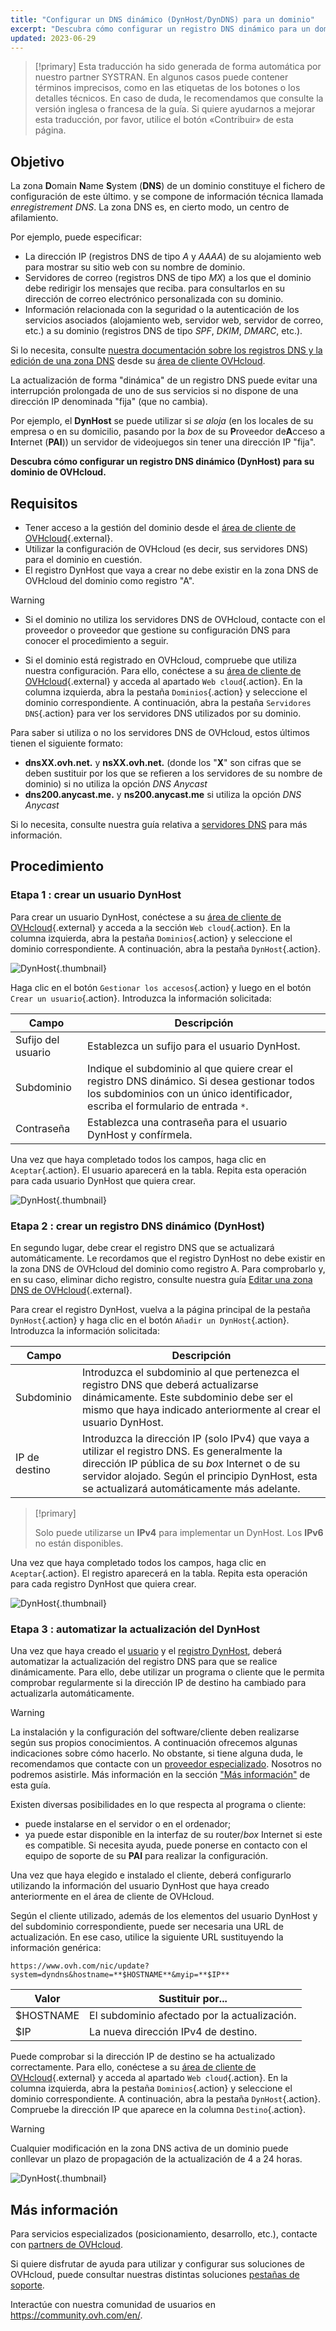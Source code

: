 ```yaml
---
title: "Configurar un DNS dinámico (DynHost/DynDNS) para un dominio"
excerpt: "Descubra cómo configurar un registro DNS dinámico para un dominio de OVHcloud"
updated: 2023-06-29
---
```


> [!primary]
> Esta traducción ha sido generada de forma automática por nuestro partner SYSTRAN. En algunos casos puede contener términos imprecisos, como en las etiquetas de los botones o los detalles técnicos. En caso de duda, le recomendamos que consulte la versión inglesa o francesa de la guía. Si quiere ayudarnos a mejorar esta traducción, por favor, utilice el botón «Contribuir» de esta página.
>

## Objetivo

La zona **D**omain **N**ame **S**ystem (**DNS**) de un dominio constituye el fichero de configuración de este último. y se compone de información técnica llamada *enregistrement DNS*. La zona DNS es, en cierto modo, un centro de afilamiento. 

Por ejemplo, puede especificar:

- La dirección IP (registros DNS de tipo *A* y *AAAA*) de su alojamiento web para mostrar su sitio web con su nombre de dominio.
- Servidores de correo (registros DNS de tipo *MX*) a los que el dominio debe redirigir los mensajes que reciba. para consultarlos en su dirección de correo electrónico personalizada con su dominio.
- Información relacionada con la seguridad o la autenticación de los servicios asociados (alojamiento web, servidor web, servidor de correo, etc.) a su dominio (registros DNS de tipo *SPF*, *DKIM*, *DMARC*, etc.).

Si lo necesita, consulte [nuestra documentación sobre los registros DNS y la edición de una zona DNS](/pages/web/domains/dns_zone_edit) desde su [área de cliente OVHcloud](https://www.ovh.com/auth/?action=gotomanager&from=https://www.ovh.es/&ovhSubsidiary=es).

La actualización de forma "dinámica" de un registro DNS puede evitar una interrupción prolongada de uno de sus servicios si no dispone de una dirección IP denominada "fija" (que no cambia).

Por ejemplo, el **DynHost** se puede utilizar si *se aloja* (en los locales de su empresa o en su domicilio, pasando por la *box* de su **P**roveedor de**A**cceso a **I**nternet (**PAI**)) un servidor de videojuegos sin tener una dirección IP "fija".

**Descubra cómo configurar un registro DNS dinámico (DynHost) para su dominio de OVHcloud.**

## Requisitos

- Tener acceso a la gestión del dominio desde el [área de cliente de OVHcloud](https://www.ovh.com/auth/?action=gotomanager&from=https://www.ovh.es/&ovhSubsidiary=es){.external}.
- Utilizar la configuración de OVHcloud (es decir, sus servidores DNS) para el dominio en cuestión. 
- El registro DynHost que vaya a crear no debe existir en la zona DNS de OVHcloud del dominio como registro "A".

> [!warning]
>
> - Si el dominio no utiliza los servidores DNS de OVHcloud, contacte con el proveedor o proveedor que gestione su configuración DNS para conocer el procedimiento a seguir.
> 
> - Si el dominio está registrado en OVHcloud, compruebe que utiliza nuestra configuración. Para ello, conéctese a su [área de cliente de OVHcloud](https://www.ovh.com/auth/?action=gotomanager&from=https://www.ovh.es/&ovhSubsidiary=es){.external} y acceda al apartado `Web cloud`{.action}. En la columna izquierda, abra la pestaña `Dominios`{.action} y seleccione el dominio correspondiente. A continuación, abra la pestaña `Servidores DNS`{.action} para ver los servidores DNS utilizados por su dominio. 
>
> Para saber si utiliza o no los servidores DNS de OVHcloud, estos últimos tienen el siguiente formato: 
>
> - **dnsXX.ovh.net.** y **nsXX.ovh.net.** (donde los "**X**" son cifras que se deben sustituir por los que se refieren a los servidores de su nombre de dominio) si no utiliza la opción *DNS Anycast*
> - **dns200.anycast.me.** y **ns200.anycast.me** si utiliza la opción *DNS Anycast*
> 
> Si lo necesita, consulte nuestra guía relativa a [servidores DNS](/pages/web/domains/dns_server_general_information) para más información.
>

## Procedimiento

### Etapa 1 : crear un usuario DynHost <a name="step1"></a>

Para crear un usuario DynHost, conéctese a su [área de cliente de OVHcloud](https://www.ovh.com/auth/?action=gotomanager&from=https://www.ovh.es/&ovhSubsidiary=es){.external} y acceda a la sección `Web cloud`{.action}. En la columna izquierda, abra la pestaña `Dominios`{.action} y seleccione el dominio correspondiente. A continuación, abra la pestaña `DynHost`{.action}.

![DynHost](images/use-dynhost-step1.png){.thumbnail}

Haga clic en el botón `Gestionar los accesos`{.action} y luego en el botón `Crear un usuario`{.action}. Introduzca la información solicitada:

|Campo|Descripción|
|---|---|
|Sufijo del usuario|Establezca un sufijo para el usuario DynHost.|
|Subdominio|Indique el subdominio al que quiere crear el registro DNS dinámico. Si desea gestionar todos los subdominios con un único identificador, escriba el formulario de entrada `*`.|
|Contraseña|Establezca una contraseña para el usuario DynHost y confírmela.|

Una vez que haya completado todos los campos, haga clic en `Aceptar`{.action}. El usuario aparecerá en la tabla.
 Repita esta operación para cada usuario DynHost que quiera crear.

![DynHost](images/use-dynhost-step2.png){.thumbnail}

### Etapa 2 : crear un registro DNS dinámico (DynHost) <a name="step2"></a>

En segundo lugar, debe crear el registro DNS que se actualizará automáticamente. Le recordamos que el registro DynHost no debe existir en la zona DNS de OVHcloud del dominio como registro A. Para comprobarlo y, en su caso, eliminar dicho registro, consulte nuestra guía [Editar una zona DNS de OVHcloud](/pages/web/domains/dns_zone_edit){.external}.

Para crear el registro DynHost, vuelva a la página principal de la pestaña `DynHost`{.action} y haga clic en el botón `Añadir un DynHost`{.action}. Introduzca la información solicitada:

|Campo|Descripción|
|---|---|
|Subdominio|Introduzca el subdominio al que pertenezca el registro DNS que deberá actualizarse dinámicamente. Este subdominio debe ser el mismo que haya indicado anteriormente al crear el usuario DynHost.|
|IP de destino|Introduzca la dirección IP (solo IPv4) que vaya a utilizar el registro DNS. Es generalmente la dirección IP pública de su *box* Internet o de su servidor alojado. Según el principio DynHost, esta se actualizará automáticamente más adelante.|

> [!primary]
>
> Solo puede utilizarse un **IPv4** para implementar un DynHost. Los **IPv6** no están disponibles.
>

Una vez que haya completado todos los campos, haga clic en `Aceptar`{.action}. El registro aparecerá en la tabla.
 Repita esta operación para cada registro DynHost que quiera crear.

![DynHost](images/use-dynhost-step3.png){.thumbnail}

### Etapa 3 : automatizar la actualización del DynHost

Una vez que haya creado el [usuario](#step1) y el [registro DynHost](#step2), deberá automatizar la actualización del registro DNS para que se realice dinámicamente. Para ello, debe utilizar un programa o cliente que le permita comprobar regularmente si la dirección IP de destino ha cambiado para actualizarla automáticamente.

> [!warning]
>
> La instalación y la configuración del software/cliente deben realizarse según sus propios conocimientos. A continuación ofrecemos algunas indicaciones sobre cómo hacerlo. No obstante, si tiene alguna duda, le recomendamos que contacte con un [proveedor especializado](https://partner.ovhcloud.com/es-es/directory/). Nosotros no podremos asistirle. 
> Más información en la sección ["Más información"](#go-further) de esta guía.
>

Existen diversas posibilidades en lo que respecta al programa o cliente: 

- puede instalarse en el servidor o en el ordenador;
- ya puede estar disponible en la interfaz de su router/*box* Internet si este es compatible. Si necesita ayuda, puede ponerse en contacto con el equipo de soporte de su **PAI** para realizar la configuración.

Una vez que haya elegido e instalado el cliente, deberá configurarlo utilizando la información del usuario DynHost que haya creado anteriormente en el área de cliente de OVHcloud.

Según el cliente utilizado, además de los elementos del usuario DynHost y del subdominio correspondiente, puede ser necesaria una URL de actualización. En ese caso, utilice la siguiente URL sustituyendo la información genérica:

`https://www.ovh.com/nic/update?system=dyndns&hostname=**$HOSTNAME**&myip=**$IP**`

|Valor|Sustituir por...|
|---|---|
|$HOSTNAME|El subdominio afectado por la actualización.|
|$IP|La nueva dirección IPv4 de destino.|

Puede comprobar si la dirección IP de destino se ha actualizado correctamente. Para ello, conéctese a su [área de cliente de OVHcloud](https://www.ovh.com/auth/?action=gotomanager&from=https://www.ovh.es/&ovhSubsidiary=es){.external} y acceda al apartado `Web cloud`{.action}. En la columna izquierda, abra la pestaña `Dominios`{.action} y seleccione el dominio correspondiente. A continuación, abra la pestaña `DynHost`{.action}. Compruebe la dirección IP que aparece en la columna `Destino`{.action}.

> [!warning]
>
> Cualquier modificación en la zona DNS activa de un dominio puede conllevar un plazo de propagación de la actualización de 4 a 24 horas.
>

![DynHost](images/use-dynhost-step4.png){.thumbnail}

## Más información <a name="go-further"></a>

Para servicios especializados (posicionamiento, desarrollo, etc.), contacte con [partners de OVHcloud](https://partner.ovhcloud.com/es-es/directory/).

Si quiere disfrutar de ayuda para utilizar y configurar sus soluciones de OVHcloud, puede consultar nuestras distintas soluciones [pestañas de soporte](https://www.ovhcloud.com/es-es/support-levels/).

Interactúe con nuestra comunidad de usuarios en <https://community.ovh.com/en/>.